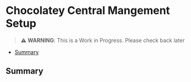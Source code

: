 # Chocolatey Central Mangement Setup

> :warning: **WARNING**: This is a Work in Progress. Please check back later

<!-- TOC depthFrom:2 -->

- [Summary](#summary)

<!-- /TOC -->

## Summary
